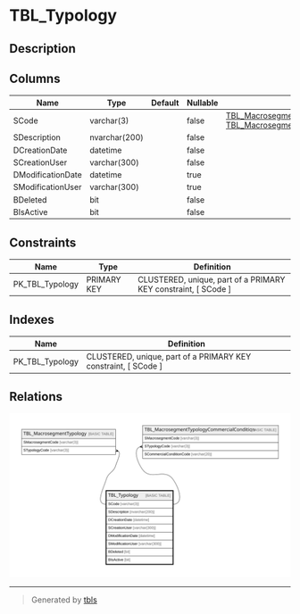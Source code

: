 # TBL_Typology

## Description

## Columns

| Name | Type | Default | Nullable | Children | Parents | Comment |
| ---- | ---- | ------- | -------- | -------- | ------- | ------- |
| SCode | varchar(3) |  | false | [TBL_MacrosegmentTypology](TBL_MacrosegmentTypology.md) [TBL_MacrosegmentTypologyCommercialCondition](TBL_MacrosegmentTypologyCommercialCondition.md) |  |  |
| SDescription | nvarchar(200) |  | false |  |  |  |
| DCreationDate | datetime |  | false |  |  |  |
| SCreationUser | varchar(300) |  | false |  |  |  |
| DModificationDate | datetime |  | true |  |  |  |
| SModificationUser | varchar(300) |  | true |  |  |  |
| BDeleted | bit |  | false |  |  |  |
| BIsActive | bit |  | false |  |  |  |

## Constraints

| Name | Type | Definition |
| ---- | ---- | ---------- |
| PK_TBL_Typology | PRIMARY KEY | CLUSTERED, unique, part of a PRIMARY KEY constraint, [ SCode ] |

## Indexes

| Name | Definition |
| ---- | ---------- |
| PK_TBL_Typology | CLUSTERED, unique, part of a PRIMARY KEY constraint, [ SCode ] |

## Relations

![er](TBL_Typology.svg)

---

> Generated by [tbls](https://github.com/k1LoW/tbls)
